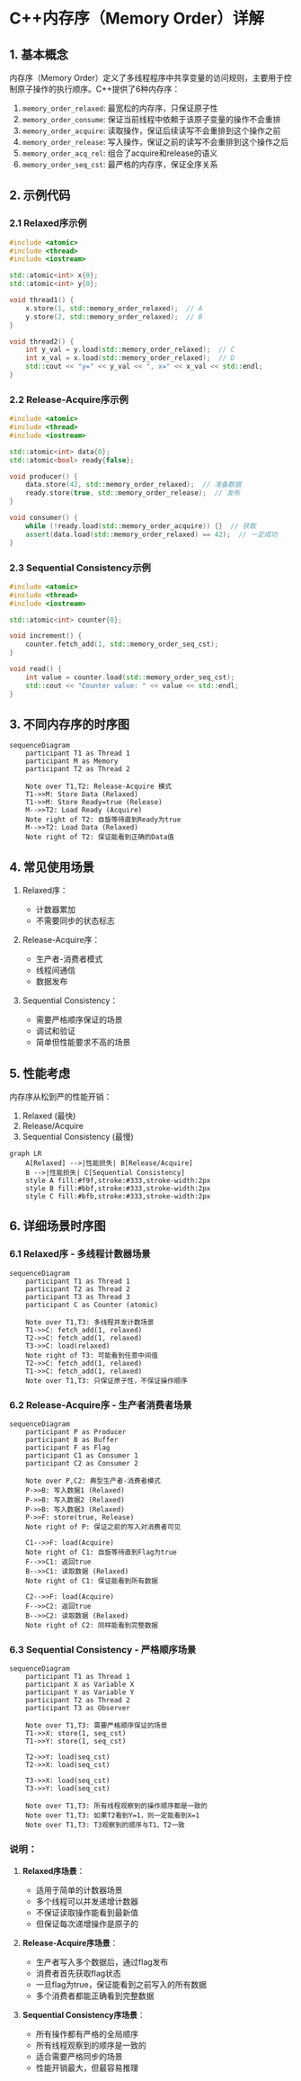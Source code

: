 # C++内存序（Memory Order）详解

## 1. 基本概念

内存序（Memory Order）定义了多线程程序中共享变量的访问规则，主要用于控制原子操作的执行顺序。C++提供了6种内存序：

1. `memory_order_relaxed`: 最宽松的内存序，只保证原子性
2. `memory_order_consume`: 保证当前线程中依赖于该原子变量的操作不会重排
3. `memory_order_acquire`: 读取操作，保证后续读写不会重排到这个操作之前
4. `memory_order_release`: 写入操作，保证之前的读写不会重排到这个操作之后
5. `memory_order_acq_rel`: 组合了acquire和release的语义
6. `memory_order_seq_cst`: 最严格的内存序，保证全序关系

## 2. 示例代码

### 2.1 Relaxed序示例

```cpp
#include <atomic>
#include <thread>
#include <iostream>

std::atomic<int> x{0};
std::atomic<int> y{0};

void thread1() {
    x.store(1, std::memory_order_relaxed);  // A
    y.store(2, std::memory_order_relaxed);  // B
}

void thread2() {
    int y_val = y.load(std::memory_order_relaxed);  // C
    int x_val = x.load(std::memory_order_relaxed);  // D
    std::cout << "y=" << y_val << ", x=" << x_val << std::endl;
}
```

### 2.2 Release-Acquire序示例

```cpp
#include <atomic>
#include <thread>
#include <iostream>

std::atomic<int> data{0};
std::atomic<bool> ready{false};

void producer() {
    data.store(42, std::memory_order_relaxed);  // 准备数据
    ready.store(true, std::memory_order_release);  // 发布
}

void consumer() {
    while (!ready.load(std::memory_order_acquire)) {}  // 获取
    assert(data.load(std::memory_order_relaxed) == 42);  // 一定成功
}
```

### 2.3 Sequential Consistency示例

```cpp
#include <atomic>
#include <thread>
#include <iostream>

std::atomic<int> counter{0};

void increment() {
    counter.fetch_add(1, std::memory_order_seq_cst);
}

void read() {
    int value = counter.load(std::memory_order_seq_cst);
    std::cout << "Counter value: " << value << std::endl;
}
```

## 3. 不同内存序的时序图

```mermaid
sequenceDiagram
    participant T1 as Thread 1
    participant M as Memory
    participant T2 as Thread 2
    
    Note over T1,T2: Release-Acquire 模式
    T1->>M: Store Data (Relaxed)
    T1->>M: Store Ready=true (Release)
    M-->>T2: Load Ready (Acquire)
    Note right of T2: 自旋等待直到Ready为true
    M-->>T2: Load Data (Relaxed)
    Note right of T2: 保证能看到正确的Data值
```

## 4. 常见使用场景

1. Relaxed序：
   - 计数器累加
   - 不需要同步的状态标志

2. Release-Acquire序：
   - 生产者-消费者模式
   - 线程间通信
   - 数据发布

3. Sequential Consistency：
   - 需要严格顺序保证的场景
   - 调试和验证
   - 简单但性能要求不高的场景

## 5. 性能考虑

内存序从松到严的性能开销：
1. Relaxed (最快)
2. Release/Acquire
3. Sequential Consistency (最慢)

```mermaid
graph LR
    A[Relaxed] -->|性能损失| B[Release/Acquire]
    B -->|性能损失| C[Sequential Consistency]
    style A fill:#f9f,stroke:#333,stroke-width:2px
    style B fill:#bbf,stroke:#333,stroke-width:2px
    style C fill:#bfb,stroke:#333,stroke-width:2px
``` 

## 6. 详细场景时序图

### 6.1 Relaxed序 - 多线程计数器场景

```mermaid
sequenceDiagram
    participant T1 as Thread 1
    participant T2 as Thread 2
    participant T3 as Thread 3
    participant C as Counter (atomic)
    
    Note over T1,T3: 多线程并发计数场景
    T1->>C: fetch_add(1, relaxed)
    T2->>C: fetch_add(1, relaxed)
    T3->>C: load(relaxed)
    Note right of T3: 可能看到任意中间值
    T2->>C: fetch_add(1, relaxed)
    T1->>C: fetch_add(1, relaxed)
    Note over T1,T3: 只保证原子性，不保证操作顺序
```

### 6.2 Release-Acquire序 - 生产者消费者场景

```mermaid
sequenceDiagram
    participant P as Producer
    participant B as Buffer
    participant F as Flag
    participant C1 as Consumer 1
    participant C2 as Consumer 2
    
    Note over P,C2: 典型生产者-消费者模式
    P->>B: 写入数据1 (Relaxed)
    P->>B: 写入数据2 (Relaxed)
    P->>B: 写入数据3 (Relaxed)
    P->>F: store(true, Release)
    Note right of P: 保证之前的写入对消费者可见
    
    C1-->>F: load(Acquire)
    Note right of C1: 自旋等待直到Flag为true
    F-->>C1: 返回true
    B-->>C1: 读取数据 (Relaxed)
    Note right of C1: 保证能看到所有数据
    
    C2-->>F: load(Acquire)
    F-->>C2: 返回true
    B-->>C2: 读取数据 (Relaxed)
    Note right of C2: 同样能看到完整数据
```

### 6.3 Sequential Consistency - 严格顺序场景

```mermaid
sequenceDiagram
    participant T1 as Thread 1
    participant X as Variable X
    participant Y as Variable Y
    participant T2 as Thread 2
    participant T3 as Observer
    
    Note over T1,T3: 需要严格顺序保证的场景
    T1->>X: store(1, seq_cst)
    T1->>Y: store(1, seq_cst)
    
    T2->>Y: load(seq_cst)
    T2->>X: load(seq_cst)
    
    T3->>X: load(seq_cst)
    T3->>Y: load(seq_cst)
    
    Note over T1,T3: 所有线程观察到的操作顺序都是一致的
    Note over T1,T3: 如果T2看到Y=1，则一定能看到X=1
    Note over T1,T3: T3观察到的顺序与T1、T2一致
```

### 说明：

1. **Relaxed序场景**：
   - 适用于简单的计数器场景
   - 多个线程可以并发递增计数器
   - 不保证读取操作能看到最新值
   - 但保证每次递增操作是原子的

2. **Release-Acquire序场景**：
   - 生产者写入多个数据后，通过flag发布
   - 消费者首先获取flag状态
   - 一旦flag为true，保证能看到之前写入的所有数据
   - 多个消费者都能正确看到完整数据

3. **Sequential Consistency序场景**：
   - 所有操作都有严格的全局顺序
   - 所有线程观察到的顺序是一致的
   - 适合需要严格同步的场景
   - 性能开销最大，但最容易推理
